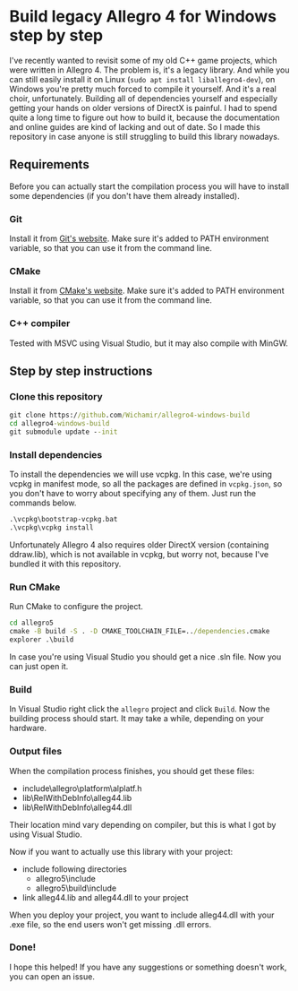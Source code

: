 # Build legacy Allegro 4 for Windows step by step

I've recently wanted to revisit some of my old C++ game projects, which were written in Allegro 4. The problem is, it's a legacy library. And while you can still easily install it on Linux (`sudo apt install liballegro4-dev`), on Windows you're pretty much forced to compile it yourself. And it's a real choir, unfortunately. Building all of dependencies yourself and especially getting your hands on older versions of DirectX is painful. I had to spend quite a long time to figure out how to build it, because the documentation and online guides are kind of lacking and out of date. So I made this repository in case anyone is still struggling to build this library nowadays.

## Requirements

Before you can actually start the compilation process you will have to install some dependencies (if you don't have them already installed).

### Git

Install it from [Git's website](https://git-scm.com/downloads). Make sure it's added to PATH environment variable, so that you can use it from the command line.

### CMake

Install it from [CMake's website](https://cmake.org/download/). Make sure it's added to PATH environment variable, so that you can use it from the command line.

### C++ compiler

Tested with MSVC using Visual Studio, but it may also compile with MinGW.

## Step by step instructions

### Clone this repository

```bat
git clone https://github.com/Wichamir/allegro4-windows-build
cd allegro4-windows-build
git submodule update --init
```

### Install dependencies

To install the dependencies we will use vcpkg. In this case, we're using vcpkg in manifest mode, so all the packages are defined in `vcpkg.json`, so you don't have to worry about specifying any of them. Just run the commands below.

```bat
.\vcpkg\bootstrap-vcpkg.bat
.\vcpkg\vcpkg install
```

Unfortunately Allegro 4 also requires older DirectX version (containing ddraw.lib), which is not available in vcpkg, but worry not, because I've bundled it with this repository.

### Run CMake

Run CMake to configure the project.

```bat
cd allegro5
cmake -B build -S . -D CMAKE_TOOLCHAIN_FILE=../dependencies.cmake
explorer .\build
```

In case you're using Visual Studio you should get a nice .sln file. Now you can just open it.

### Build

In Visual Studio right click the `allegro` project and click `Build`. Now the building process should start. It may take a while, depending on your hardware. 

### Output files

When the compilation process finishes, you should get these files:

- include\allegro\platform\alplatf.h
- lib\RelWithDebInfo\alleg44.lib
- lib\RelWithDebInfo\alleg44.dll

Their location mind vary depending on compiler, but this is what I got by using Visual Studio.

Now if you want to actually use this library with your project:

- include following directories
  - allegro5\include
  - allegro5\build\include
- link alleg44.lib and alleg44.dll to your project

When you deploy your project, you want to include alleg44.dll with your .exe file, so the end users won't get missing .dll errors.

### Done!

I hope this helped! If you have any suggestions or something doesn't work, you can open an issue.
